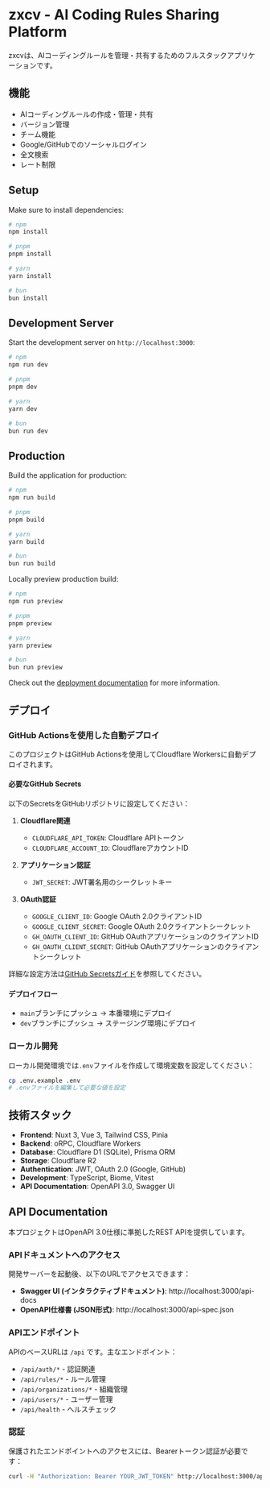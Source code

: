 # zxcv - AI Coding Rules Sharing Platform

zxcvは、AIコーディングルールを管理・共有するためのフルスタックアプリケーションです。

## 機能

- AIコーディングルールの作成・管理・共有
- バージョン管理
- チーム機能
- Google/GitHubでのソーシャルログイン
- 全文検索
- レート制限

## Setup

Make sure to install dependencies:

```bash
# npm
npm install

# pnpm
pnpm install

# yarn
yarn install

# bun
bun install
```

## Development Server

Start the development server on `http://localhost:3000`:

```bash
# npm
npm run dev

# pnpm
pnpm dev

# yarn
yarn dev

# bun
bun run dev
```

## Production

Build the application for production:

```bash
# npm
npm run build

# pnpm
pnpm build

# yarn
yarn build

# bun
bun run build
```

Locally preview production build:

```bash
# npm
npm run preview

# pnpm
pnpm preview

# yarn
yarn preview

# bun
bun run preview
```

Check out the [deployment documentation](https://nuxt.com/docs/getting-started/deployment) for more information.

## デプロイ

### GitHub Actionsを使用した自動デプロイ

このプロジェクトはGitHub Actionsを使用してCloudflare Workersに自動デプロイされます。

#### 必要なGitHub Secrets

以下のSecretsをGitHubリポジトリに設定してください：

1. **Cloudflare関連**
   - `CLOUDFLARE_API_TOKEN`: Cloudflare APIトークン
   - `CLOUDFLARE_ACCOUNT_ID`: CloudflareアカウントID

2. **アプリケーション認証**
   - `JWT_SECRET`: JWT署名用のシークレットキー

3. **OAuth認証**
   - `GOOGLE_CLIENT_ID`: Google OAuth 2.0クライアントID
   - `GOOGLE_CLIENT_SECRET`: Google OAuth 2.0クライアントシークレット
   - `GH_OAUTH_CLIENT_ID`: GitHub OAuthアプリケーションのクライアントID
   - `GH_OAUTH_CLIENT_SECRET`: GitHub OAuthアプリケーションのクライアントシークレット

詳細な設定方法は[GitHub Secretsガイド](./docs/GITHUB_SECRETS.md)を参照してください。

#### デプロイフロー

- `main`ブランチにプッシュ → 本番環境にデプロイ
- `dev`ブランチにプッシュ → ステージング環境にデプロイ

### ローカル開発

ローカル開発環境では`.env`ファイルを作成して環境変数を設定してください：

```bash
cp .env.example .env
# .envファイルを編集して必要な値を設定
```

## 技術スタック

- **Frontend**: Nuxt 3, Vue 3, Tailwind CSS, Pinia
- **Backend**: oRPC, Cloudflare Workers
- **Database**: Cloudflare D1 (SQLite), Prisma ORM
- **Storage**: Cloudflare R2
- **Authentication**: JWT, OAuth 2.0 (Google, GitHub)
- **Development**: TypeScript, Biome, Vitest
- **API Documentation**: OpenAPI 3.0, Swagger UI

## API Documentation

本プロジェクトはOpenAPI 3.0仕様に準拠したREST APIを提供しています。

### APIドキュメントへのアクセス

開発サーバーを起動後、以下のURLでアクセスできます：

- **Swagger UI (インタラクティブドキュメント)**: http://localhost:3000/api-docs
- **OpenAPI仕様書 (JSON形式)**: http://localhost:3000/api-spec.json

### APIエンドポイント

APIのベースURLは `/api` です。主なエンドポイント：

- `/api/auth/*` - 認証関連
- `/api/rules/*` - ルール管理
- `/api/organizations/*` - 組織管理
- `/api/users/*` - ユーザー管理
- `/api/health` - ヘルスチェック

### 認証

保護されたエンドポイントへのアクセスには、Bearerトークン認証が必要です：

```bash
curl -H "Authorization: Bearer YOUR_JWT_TOKEN" http://localhost:3000/api/users/me
```
